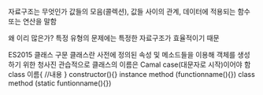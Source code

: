 자료구조는 무엇인가
    값들의 모음(콜렉션), 값들 사이의 관계, 데이터에 적용되는 함수 또는 연산을 말함
    
왜 이리 많은가?
    특정 유형의 문제에는 특정한 자료구조가 효율적이기 때문

ES2015 클래스 구문
    클래스란 사전에 정의된 속성 및 메소드들을 이용해 객체를 생성하기 위한 청사진
    관습적으로 클래스의 이름은 Camal case(대문자로 시작)이어야 함
    class 이름{ //내용 }
    constructor(){}
    instance method (functionname(){})
    class method (static funtionname(){})
